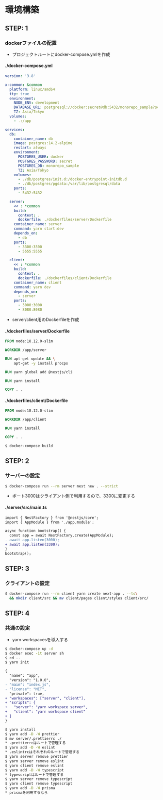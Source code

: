 # 環境構築

## STEP: 1
### dockerファイルの配置
- プロジェクトルートにdocker-compose.ymlを作成
#### ./docker-compose.yml
```yml
version: '3.8'

x-common: &common
  platform: linux/amd64
  tty: true
  environment:
    NODE_ENV: development
    DATABASE_URL: postgresql://docker:secret@db:5432/monorepo_sample?schema=public
    TZ: Asia/Tokyo
  volumes:
    - .:/app

services:
  db:
    container_name: db
    image: postgres:14.2-alpine
    restart: always
    environment:
      POSTGRES_USER: docker
      POSTGRES_PASSWORD: secret
      POSTGRES_DB: monorepo_sample
      TZ: Asia/Tokyo
    volumes:
      - ./db/postgres/init.d:/docker-entrypoint-initdb.d
      - ./db/postgres/pgdata:/var/lib/postgresql/data
    ports:
      - 5432:5432

  server:
    << : *common
    build:
      context: .
      dockerfile: ./dockerfiles/server/Dockerfile
    container_name: server
    command: yarn start:dev
    depends_on:
      - db
    ports:
      - 3300:3300
      - 5555:5555

  client:
    << : *common
    build:
      context: .
      dockerfile: ./dockerfiles/client/Dockerfile
    container_name: client
    command: yarn dev
    depends_on:
      - server
    ports:
      - 3000:3000
      - 8080:8080
```

- server/client用のDockerfileを作成
#### ./dockerfiles/server/Dockerfile
```Dockerfile
FROM node:18.12.0-slim

WORKDIR /app/server

RUN apt-get update && \
    apt-get -y install procps

RUN yarn global add @nestjs/cli

RUN yarn install

COPY . .
```

#### ./dockerfiles/client/Dockerfile
```Dockerfile
FROM node:18.12.0-slim

WORKDIR /app/client

RUN yarn install

COPY . .
```

```sh
$ docker-compose build
```

## STEP: 2
### サーバーの設定
```sh
$ docker-compose run --rm server nest new . --strict
```

- ポート3000はクライアント側で利用するので、3300に変更する
#### ./server/src/main.ts
```diff
import { NestFactory } from '@nestjs/core';
import { AppModule } from './app.module';

async function bootstrap() {
  const app = await NestFactory.create(AppModule);
- await app.listen(3000);
+ await app.listen(3300);
}
bootstrap();
```

## STEP: 3
### クライアントの設定
```sh
$ docker-compose run --rm client yarn create next-app . --ts\
  && mkdir client/src && mv client/pages client/styles client/src/
```

## STEP: 4
### 共通の設定
- yarn workspacesを導入する
```sh
$ docker-compose up -d
$ docker exec -it server sh
$ cd ..
$ yarn init
```
```diff
{
  "name": "app",
  "version": "1.0.0",
- "main": "index.js",
- "license": "MIT",
  "private": true,
+ "workspaces": ["server", "client"],
+ "scripts": {
+   "server": "yarn workspace server",
+   "client": "yarn workspace client"
+ }
}
```
```sh
$ yarn install
$ yarn add -D -W prettier
$ mv server/.prettierrc ./
* .prettierrcはルートで管理する
$ yarn add -D -W eslint
* .eslintrcはそれぞれのルートで管理する
$ yarn server remove prettier
$ yarn server remove eslint
$ yarn client remove eslint
$ yarn add -D -W typescript
* typescriptはルートで管理する
$ yarn server remove typescript
$ yarn client remove typescript
$ yarn add -D -W prisma
* prismaを利用するなら
```
